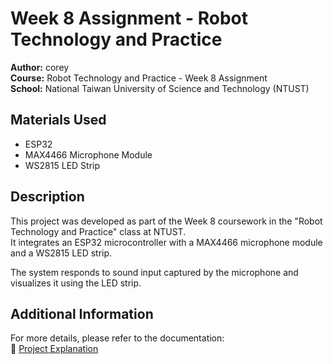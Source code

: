 # Week 8 Assignment - Robot Technology and Practice

**Author:** corey  
**Course:** Robot Technology and Practice - Week 8 Assignment  
**School:** National Taiwan University of Science and Technology (NTUST)  

## Materials Used
- ESP32  
- MAX4466 Microphone Module  
- WS2815 LED Strip  

## Description
This project was developed as part of the Week 8 coursework in the "Robot Technology and Practice" class at NTUST.  
It integrates an ESP32 microcontroller with a MAX4466 microphone module and a WS2815 LED strip.

The system responds to sound input captured by the microphone and visualizes it using the LED strip.

## Additional Information
For more details, please refer to the documentation:  
🔗 [Project Explanation](https://youtu.be/dMTy6C4UiQ4?si=J4vihiMubd1GYfbB)
